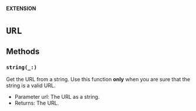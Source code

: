 **EXTENSION**

# `URL`

## Methods
### `string(_:)`

Get the URL from a string. Use this function **only** when you are sure that the string is a valid URL.
- Parameter url: The URL as a string.
- Returns: The URL.
